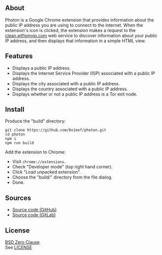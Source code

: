 ## About

Photon is a Google Chrome extension that provides information about
the public IP address you are using to connect to the internet. When
the extension's icon is clicked, the extension makes a request to the
[clean.wtfismyip.com](https://clean.wtfismyip.com)
web service to discover information about your public IP address, and
then displays that information in a simple HTML view.

## Features

* Displays a public IP address.
* Displays the Internet Service Provider (ISP) associated with a public IP address.
* Displays the city associated with a public IP address.
* Displays the country associated with a public IP address.
* Displays whether or not a public IP address is a Tor exit node.

## Install

Produce the "build" directory:

    git clone https://github.com/0x1eef/photon.git
    cd photon
    npm i
    npm run build

Add the extension to Chrome:

* Visit `chrome://extensions`.
* Check "Developer mode" (top right hand corner).
* Click "Load unpacked extension".
* Choose the "build/" directory from the file dialog.
* Done.

## Sources

* [Source code (GitHub)](https://github.com/0x1eef/photon#readme)
* [Source code (GitLab)](https://gitlab.com/0x1eef/photon#about)

## <a id="license"> License </a>

[BSD Zero Clause](https://choosealicense.com/licenses/0bsd/).
<br>
See [LICENSE](./LICENSE)


